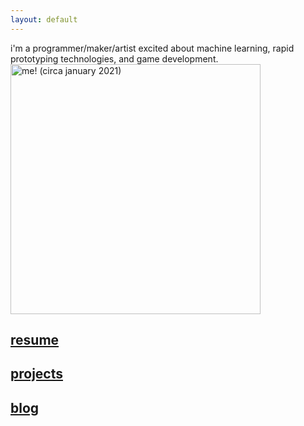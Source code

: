 ```yaml
---
layout: default
---
```

i'm a programmer/maker/artist excited about machine learning, rapid prototyping technologies, and game development.
<img src="../assets/me.png" alt="me! (circa january 2021)" width="400"/>
## [resume](../assets/resume)
## [projects](./projects)
## [blog](./blog)

